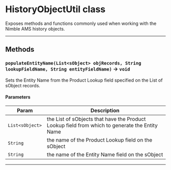 # HistoryObjectUtil class

Exposes methods and functions commonly used when working with the Nimble AMS history objects.

---
## Methods
### `populateEntityName(List<sObject> objRecords, String lookupFieldName, String entityFieldName)` → `void`

Sets the Entity Name from the Product Lookup field specified on the List of sObject records.

#### Parameters
|Param|Description|
|-----|-----------|
|`List<sObject>` |  the List of sObjects that have the Product Lookup field from which to generate the Entity Name |
|`String` |  the name of the Product Lookup field on the sObject |
|`String` |  the name of the Entity Name field on the sObject |

---
